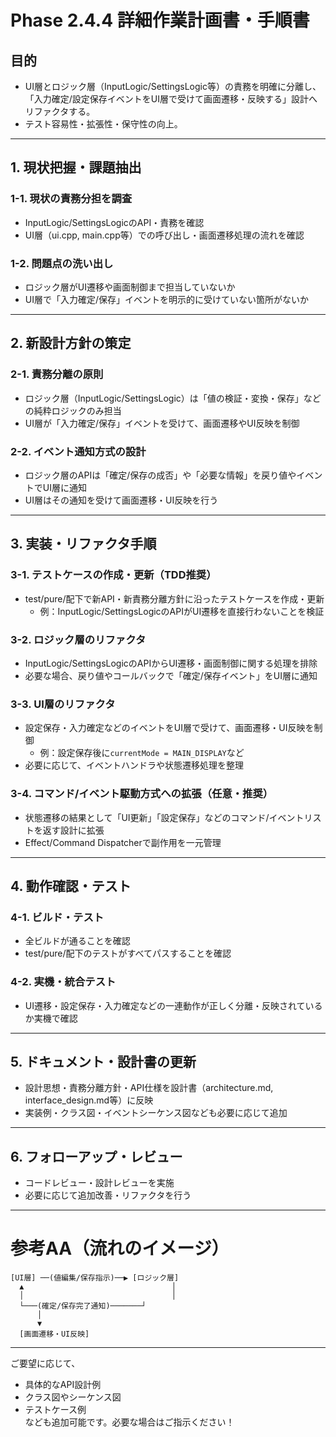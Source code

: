 # Phase 2.4.4 詳細作業計画書・手順書

## 目的
- UI層とロジック層（InputLogic/SettingsLogic等）の責務を明確に分離し、  
  「入力確定/設定保存イベントをUI層で受けて画面遷移・反映する」設計へリファクタする。
- テスト容易性・拡張性・保守性の向上。

---

## 1. 現状把握・課題抽出

### 1-1. 現状の責務分担を調査
- InputLogic/SettingsLogicのAPI・責務を確認
- UI層（ui.cpp, main.cpp等）での呼び出し・画面遷移処理の流れを確認

### 1-2. 問題点の洗い出し
- ロジック層がUI遷移や画面制御まで担当していないか
- UI層で「入力確定/保存」イベントを明示的に受けていない箇所がないか

---

## 2. 新設計方針の策定

### 2-1. 責務分離の原則
- ロジック層（InputLogic/SettingsLogic）は「値の検証・変換・保存」などの純粋ロジックのみ担当
- UI層が「入力確定/保存」イベントを受けて、画面遷移やUI反映を制御

### 2-2. イベント通知方式の設計
- ロジック層のAPIは「確定/保存の成否」や「必要な情報」を戻り値やイベントでUI層に通知
- UI層はその通知を受けて画面遷移・UI反映を行う

---

## 3. 実装・リファクタ手順

### 3-1. テストケースの作成・更新（TDD推奨）
- test/pure/配下で新API・新責務分離方針に沿ったテストケースを作成・更新
  - 例：InputLogic/SettingsLogicのAPIがUI遷移を直接行わないことを検証

### 3-2. ロジック層のリファクタ
- InputLogic/SettingsLogicのAPIからUI遷移・画面制御に関する処理を排除
- 必要な場合、戻り値やコールバックで「確定/保存イベント」をUI層に通知

### 3-3. UI層のリファクタ
- 設定保存・入力確定などのイベントをUI層で受けて、画面遷移・UI反映を制御
  - 例：設定保存後に`currentMode = MAIN_DISPLAY`など
- 必要に応じて、イベントハンドラや状態遷移処理を整理

### 3-4. コマンド/イベント駆動方式への拡張（任意・推奨）
- 状態遷移の結果として「UI更新」「設定保存」などのコマンド/イベントリストを返す設計に拡張
- Effect/Command Dispatcherで副作用を一元管理

---

## 4. 動作確認・テスト

### 4-1. ビルド・テスト
- 全ビルドが通ることを確認
- test/pure/配下のテストがすべてパスすることを確認

### 4-2. 実機・統合テスト
- UI遷移・設定保存・入力確定などの一連動作が正しく分離・反映されているか実機で確認

---

## 5. ドキュメント・設計書の更新

- 設計思想・責務分離方針・API仕様を設計書（architecture.md, interface_design.md等）に反映
- 実装例・クラス図・イベントシーケンス図なども必要に応じて追加

---

## 6. フォローアップ・レビュー

- コードレビュー・設計レビューを実施
- 必要に応じて追加改善・リファクタを行う

---

# 参考AA（流れのイメージ）

```
[UI層] ──(値編集/保存指示)──▶ [ロジック層]
  ▲                                 │
  │                                 │
  └───(確定/保存完了通知)───────┘
      │
      ▼
  [画面遷移・UI反映]
```

---

ご要望に応じて、  
- 具体的なAPI設計例  
- クラス図やシーケンス図  
- テストケース例  
なども追加可能です。必要な場合はご指示ください！